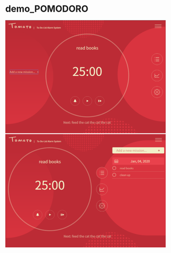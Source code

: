# demo_POMODORO
![image1](https://github.com/HyDraJY/demo_POMODORO/blob/master/show1.png)
![image2](https://github.com/HyDraJY/demo_POMODORO/blob/master/show2.png)
